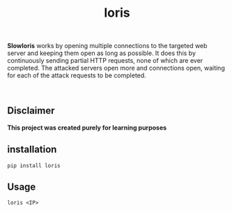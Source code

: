 <h1 align="center"> loris </h1>

<br>

**Slowloris** works by opening multiple connections to the targeted web server and keeping them open as long as possible. It does this by continuously sending partial HTTP requests, none of which are ever completed. 
The attacked servers open more and connections open, waiting for each of the attack requests to be completed.

<br>

## Disclaimer
**This project was created purely for learning purposes**

## installation

```pip install loris ```

## Usage

```loris <IP> ```
